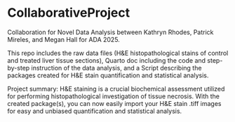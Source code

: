 # CollaborativeProject
Collaboration for Novel Data Analysis between Kathryn Rhodes, Patrick Mireles, and Megan Hall for ADA 2025. 

This repo includes the raw data files (H&E histopathological stains of control and treated liver tissue sections), Quarto doc including the code and step-by-step instruction of the data analysis, and a Script describing the packages created for H&E stain quantification and statistical analysis. 

Project summary:
H&E staining is a crucial biochemical assessment utilized for performing histopathological investigation of tissue necrosis. With the created package(s), you can now easily import your H&E stain .tiff images for easy and unbiased quantification and statistical analysis.
